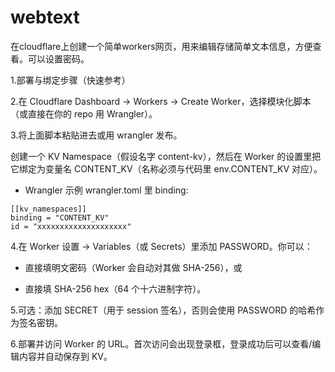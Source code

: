 # webtext
在cloudflare上创建一个简单workers网页，用来编辑存储简单文本信息，方便查看。可以设置密码。

1.部署与绑定步骤（快速参考）

2.在 Cloudflare Dashboard -> Workers -> Create Worker，选择模块化脚本（或直接在你的 repo 用 Wrangler）。

3.将上面脚本粘贴进去或用 wrangler 发布。

创建一个 KV Namespace（假设名字 content-kv），然后在 Worker 的设置里把它绑定为变量名 CONTENT_KV（名称必须与代码里 env.CONTENT_KV 对应）。

- Wrangler 示例 wrangler.toml 里 binding:
```
[[kv_namespaces]]
binding = "CONTENT_KV"
id = "xxxxxxxxxxxxxxxxxxxx"
```

4.在 Worker 设置 -> Variables（或 Secrets）里添加 PASSWORD。你可以：

- 直接填明文密码（Worker 会自动对其做 SHA-256），或

- 直接填 SHA-256 hex（64 个十六进制字符）。

5.可选：添加 SECRET（用于 session 签名），否则会使用 PASSWORD 的哈希作为签名密钥。

6.部署并访问 Worker 的 URL。首次访问会出现登录框，登录成功后可以查看/编辑内容并自动保存到 KV。





